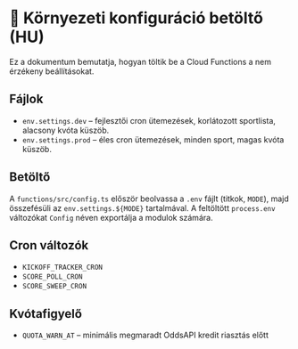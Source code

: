 # 🔧 Környezeti konfiguráció betöltő (HU)

Ez a dokumentum bemutatja, hogyan töltik be a Cloud Functions a nem érzékeny beállításokat.

## Fájlok
- `env.settings.dev` – fejlesztői cron ütemezések, korlátozott sportlista, alacsony kvóta küszöb.
- `env.settings.prod` – éles cron ütemezések, minden sport, magas kvóta küszöb.

## Betöltő
A `functions/src/config.ts` először beolvassa a `.env` fájlt (titkok, `MODE`), majd összefésüli az `env.settings.${MODE}` tartalmával.
A feltöltött `process.env` változókat `Config` néven exportálja a modulok számára.

## Cron változók

- `KICKOFF_TRACKER_CRON`
- `SCORE_POLL_CRON`
- `SCORE_SWEEP_CRON`

## Kvótafigyelő

- `QUOTA_WARN_AT` – minimális megmaradt OddsAPI kredit riasztás előtt

